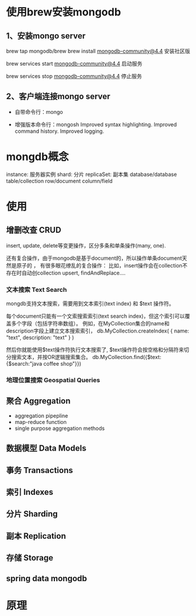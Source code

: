 # 使用brew安装mongodb
## 1、安装mongo server
brew tap mongodb/brew
brew install mongodb-community@4.4
安装社区版

brew services start mongodb-community@4.4
启动服务

brew services stop mongodb-community@4.4
停止服务

## 2、客户端连接mongo server
- 自带命令行：mongo

- 增强版本命令行：mongosh
Improved syntax highlighting.
Improved command history.
Improved logging.



# mongdb概念
instance: 服务器实例
shard: 分片
replicaSet: 副本集
database/database
table/collection
row/document
column/field

# 使用

## 增删改查 CRUD

insert, update, delete等变更操作，区分多条和单条操作(many, one).

还有复合操作，由于mongodb是基于document的，所以操作单条document天然是原子的 ，
有很多眼花缭乱的复合操作：
比如，insert操作会在collection不存在时自动创collection
upsert, findAndReplace....

### 文本搜索 Text Search
mongdb支持文本搜索，需要用到文本索引(text index) 和 $text 操作符。

每个document只能有一个文索搜索索引(text search index)，但这个索引可以覆盖多个字段（包括字符串数组）。
例如，在MyCollection集合的name和description字段上建立文本搜索索引，
db.MyCollection.createIndex( { name: "text", description: "text" } )

然后你就能使用$text操作符执行文本搜索了,
$text操作符会按空格和分隔符来切分搜索文本，并按OR逻辑搜索集合。
db.MyCollection.find({$text:{$search:"java coffee shop"}})

### 地理位置搜索 Geospatial Queries

## 聚合 Aggregation
- aggregation pipepline
- map-reduce function
- single purpose aggregation methods


## 数据模型 Data Models








## 事务 Transactions

## 索引 Indexes

## 分片 Sharding

## 副本 Replication

## 存储 Storage

## spring data mongodb

# 原理
